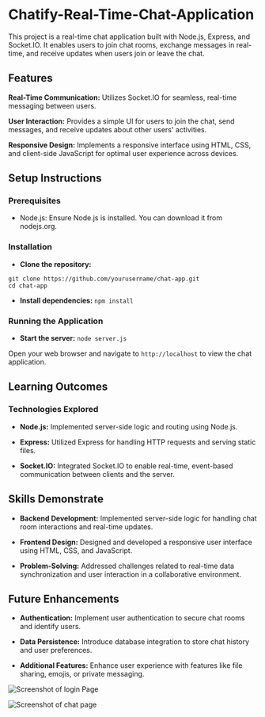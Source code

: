 # Chatify-Real-Time-Chat-Application

This project is a real-time chat application built with Node.js, Express, and Socket.IO. It enables users to join chat rooms, exchange messages in real-time, and receive updates when users join or leave the chat.

## Features
 **Real-Time Communication:** Utilizes Socket.IO for seamless, real-time messaging between users.

 **User Interaction:** Provides a simple UI for users to join the chat, send messages, and receive updates about other users' activities.

 **Responsive Design:** Implements a responsive interface using HTML, CSS, and client-side JavaScript for optimal user experience across devices.

## Setup Instructions
### Prerequisites
- Node.js: Ensure Node.js is installed. You can download it from nodejs.org.
  
### Installation
- **Clone the repository:**
```
git clone https://github.com/yourusername/chat-app.git
cd chat-app
```
- **Install dependencies:**
  ``` npm install ```

### Running the Application
- **Start the server:**
``` node server.js ```

Open your web browser and navigate to `http://localhost` to view the chat application.

## Learning Outcomes
### Technologies Explored
- **Node.js:** Implemented server-side logic and routing using Node.js.

- **Express:** Utilized Express for handling HTTP requests and serving static files.

- **Socket.IO:** Integrated Socket.IO to enable real-time, event-based communication between clients and the server.

## Skills Demonstrate
- **Backend Development:** Implemented server-side logic for handling chat room interactions and real-time updates.

- **Frontend Design:** Designed and developed a responsive user interface using HTML, CSS, and JavaScript.

- **Problem-Solving:** Addressed challenges related to real-time data synchronization and user interaction in a collaborative environment.

## Future Enhancements
- **Authentication:** Implement user authentication to secure chat rooms and identify users.

- **Data Persistence:** Introduce database integration to store chat history and user preferences.

- **Additional Features:** Enhance user experience with features like file sharing, emojis, or private messaging.

![Screenshot of login Page](https://github.com/user-attachments/assets/f79a04a3-5150-4d70-b06d-67be622ffa9f)

![Screenshot of chat page](https://github.com/user-attachments/assets/9a5ed797-1825-43ec-8c10-5e1652ab55d0)



